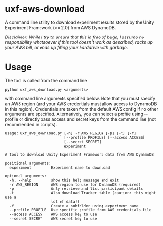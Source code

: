 # uxf-aws-download

A command line utility to download experiment results stored by the Unity Experiment Framework (>= 2.0) from AWS DynamoDB.

*Disclaimer: While I try to ensure that this is free of bugs, I assume no responsibility whatsoever if this tool doesn't work as described, racks up your AWS bill, or ends up filling your harddrive with garbage.*


# Usage

The tool is called from the command line 

```
python uxf_aws_download.py <arguments>
```

with command line arguments specified below. Note that you must specify an AWS region (and your AWS credentials must allow access to DynamoDB in this region). Credentials are taken from the default AWS config if no other arguments are specified. Alternatively, you can select a profile using --profile or directly pass access and secret keys from the command line (not recommended in scripts).

```
usage: uxf_aws_download.py [-h] -r AWS_REGION [-p] [-t] [-f]
                           [--profile PROFILE] [--access ACCESS]
                           [--secret SECRET]
                           experiment

A tool to download Unity Experiment Framework data from AWS DynamoDB

positional arguments:
  experiment         Experiment name to download

optional arguments:
  -h, --help         show this help message and exit
  -r AWS_REGION      AWS region to use for DynamoDB (required)
  -p                 Only retrieve and list participant details
  -t                 Also download Tracker table (caution: this might use a
                     lot of data!)
  -f                 Create a subfolder using experiment name
  --profile PROFILE  Use specific profile from AWS credentials file
  --access ACCESS    AWS access key to use
  --secret SECRET    AWS secret key to use
  ```